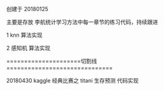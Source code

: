 创建于 20180125

主要是存放 李航统计学习方法中每一章节的练习代码，持续跟进

1 knn 算法实现

2 感知机 算法实现

=====================切割线==============================

20180430 kaggle 经典比赛之  titani 生存预测 代码实现
